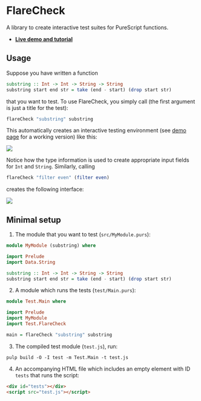 # FlareCheck

A library to create interactive test suites for PureScript functions.

- **[Live demo and tutorial](http://sharkdp.github.io/purescript-flarecheck/)**

## Usage

Suppose you have written a function
``` purs
substring :: Int -> Int -> String -> String
substring start end str = take (end - start) (drop start str)
```
that you want to test. To use FlareCheck, you simply call (the first argument is just a title for the test):
``` purs
flareCheck "substring" substring
```
This automatically creates an interactive testing environment (see [demo page](http://sharkdp.github.io/purescript-flarecheck/) for a working version) like this:

[![](http://i.imgur.com/EmwNL9X.png)](http://sharkdp.github.io/purescript-flarecheck/)

Notice how the type information is used to create appropriate input fields for `Int` and `String`. Similarly, calling
```purs
flareCheck "filter even" (filter even)
```
creates the following interface:

[![](http://i.imgur.com/LXexxEm.png)](http://sharkdp.github.io/purescript-flarecheck/)

## Minimal setup

1. The module that you want to test (`src/MyModule.purs`):
``` purs
module MyModule (substring) where

import Prelude
import Data.String

substring :: Int -> Int -> String -> String
substring start end str = take (end - start) (drop start str)
```

2. A module which runs the tests (`test/Main.purs`):
``` purs
module Test.Main where

import Prelude
import MyModule
import Test.FlareCheck

main = flareCheck "substring" substring
```

3. The compiled test module (`test.js`), run:
```
pulp build -O -I test -m Test.Main -t test.js
```

4. An accompanying HTML file which includes an empty element with ID `tests` that runs the script:
``` HTML
<div id="tests"></div>
<script src="test.js"></script>
```
